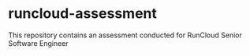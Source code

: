 # runcloud-assessment
This repository contains an assessment conducted for RunCloud Senior Software Engineer
